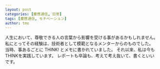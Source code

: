 ```yaml
---
layout: post
categories: [慶應通信, 日常]
tags: [慶應通信, モチベーション]
author: tmo
---
```

人生において、尊敬できる人の言葉から影響を受ける事があるかもしれません。
私にとってその経験は、技術者として模範となるメンターからのものでした。
当時、事あるごとに THINK! とメモに書かれていました。
それ以来、私は今もTHINKを実践しています。
レポートも卒論も、考えて考え抜いて、書くといいです。